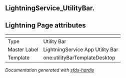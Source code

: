 ## LightningService_UtilityBar.

## Lightning Page attributes

|<!-- -->|<!-- -->|
|:---|:---|
|Type| Utility Bar|
|Master Label|LightningService App Utility Bar|
|Template|one:utilityBarTemplateDesktop|




<!-- Page description -->


_Documentation generated with [sfdx-hardis](https://sfdx-hardis.cloudity.com)_
